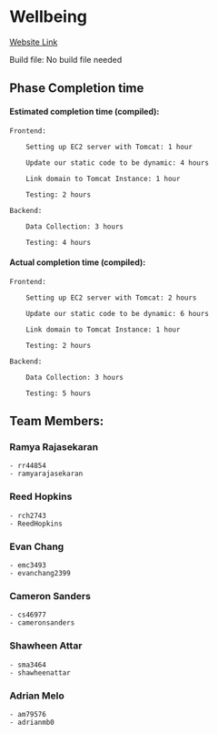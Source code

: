 
# Wellbeing

[Website Link](http://wellbeingeating.com)

Build file: No build file needed

## Phase Completion time

#### Estimated completion time (compiled):  

    Frontend:
    
        Setting up EC2 server with Tomcat: 1 hour
        
        Update our static code to be dynamic: 4 hours
        
        Link domain to Tomcat Instance: 1 hour
        
        Testing: 2 hours

    Backend:
    
        Data Collection: 3 hours
    
        Testing: 4 hours

#### Actual completion time (compiled):

    Frontend:
    
        Setting up EC2 server with Tomcat: 2 hours
        
        Update our static code to be dynamic: 6 hours
        
        Link domain to Tomcat Instance: 1 hour
        
        Testing: 2 hours

    Backend:
        
        Data Collection: 3 hours
    
        Testing: 5 hours

## Team Members:

### Ramya Rajasekaran 
    - rr44854 
    - ramyarajasekaran
### Reed Hopkins 
    - rch2743 
    - ReedHopkins
### Evan Chang 
    - emc3493 
    - evanchang2399
### Cameron Sanders 
    - cs46977 
    - cameronsanders
### Shawheen Attar 
    - sma3464 
    - shawheenattar
### Adrian Melo 
    - am79576 
    - adrianmb0
